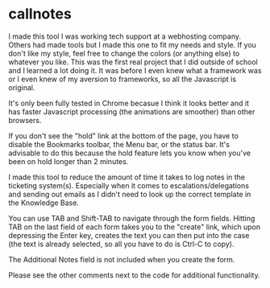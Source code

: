 # callnotes

I made this tool I was working tech support at a webhosting company. Others had 
made tools but I made this one to fit my needs and style. If you don't like my 
style, feel free to change the colors (or anything else) to whatever you like. 
This was the first real project that I did outside of school and I learned a lot
doing it. It was before I even knew what a framework was or I even knew of my 
aversion to frameworks, so all the Javascript is original. 

It's only been fully tested in Chrome becasue I think it looks better and it has 
faster Javascript processing (the animations are smoother) than other browsers.  

If you don't see the "hold" link at the bottom of the page, you have to disable 
the Bookmarks toolbar, the Menu bar, or the status bar. It's advisable to do 
this because the hold feature lets you know when you've been on hold longer 
than 2 minutes. 

I made this tool to reduce the amount of time it takes to log notes in the 
ticketing system(s). Especially when it comes to escalations/delegations and 
sending out emails as I didn't need to look up the correct template in the 
Knowledge Base.

You can use TAB and Shift-TAB to navigate through the form fields. Hitting TAB 
on the last field of each form takes you to the "create" link, which upon 
depressing the Enter key, creates the text you can then put into the case (the 
text is already selected, so all you have to do is Ctrl-C to copy).

The Additional Notes field is not included when you create the form. 

Please see the other comments next to the code for additional functionality.